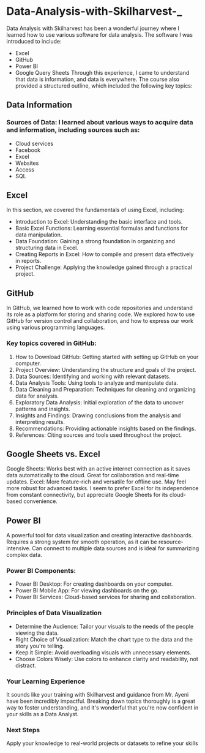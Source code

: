 # Data-Analysis-with-Skilharvest-_

Data Analysis with Skilharvest has been a wonderful journey where I learned how to use various software for data analysis. The software I was introduced to include:

- Excel
- GitHub
- Power BI
- Google Query Sheets
Through this experience, I came to understand that data is information, and data is everywhere.
The course also provided a structured outline, which included the following key topics:

## Data Information
### Sources of Data: I learned about various ways to acquire data and information, including sources such as:
- Cloud services
- Facebook
- Excel
- Websites
- Access
- SQL

## Excel
In this section, we covered the fundamentals of using Excel, including:
- Introduction to Excel: Understanding the basic interface and tools.
- Basic Excel Functions: Learning essential formulas and functions for data manipulation.
- Data Foundation: Gaining a strong foundation in organizing and structuring data in Excel.
- Creating Reports in Excel: How to compile and present data effectively in reports.
- Project Challenge: Applying the knowledge gained through a practical project.

## GitHub
In GitHub, we learned how to work with code repositories and understand its role as a platform for storing and sharing code. 
We explored how to use GitHub for version control and collaboration, and how to express our work using various programming languages.

### Key topics covered in GitHub:
1. How to Download GitHub: Getting started with setting up GitHub on your computer.
2. Project Overview: Understanding the structure and goals of the project.
3. Data Sources: Identifying and working with relevant datasets.
4. Data Analysis Tools: Using tools to analyze and manipulate data.
5. Data Cleaning and Preparation: Techniques for cleaning and organizing data for analysis.
6. Exploratory Data Analysis: Initial exploration of the data to uncover patterns and insights.
7. Insights and Findings: Drawing conclusions from the analysis and interpreting results.
8. Recommendations: Providing actionable insights based on the findings.
9. References: Citing sources and tools used throughout the project.

## Google Sheets vs. Excel
Google Sheets:
Works best with an active internet connection as it saves data automatically to the cloud.
Great for collaboration and real-time updates.
Excel:
More feature-rich and versatile for offline use.
May feel more robust for advanced tasks.
I seem to prefer Excel for its independence from constant connectivity, but appreciate Google Sheets for its cloud-based convenience.

## Power BI
A powerful tool for data visualization and creating interactive dashboards.
Requires a strong system for smooth operation, as it can be resource-intensive.
Can connect to multiple data sources and is ideal for summarizing complex data.
### Power BI Components:
- Power BI Desktop: For creating dashboards on your computer.
- Power BI Mobile App: For viewing dashboards on the go.
- Power BI Services: Cloud-based services for sharing and collaboration.
### Principles of Data Visualization
- Determine the Audience: Tailor your visuals to the needs of the people viewing the data.
- Right Choice of Visualization: Match the chart type to the data and the story you're telling.
- Keep it Simple: Avoid overloading visuals with unnecessary elements.
- Choose Colors Wisely: Use colors to enhance clarity and readability, not distract.
### Your Learning Experience
It sounds like your training with Skilharvest and guidance from Mr. Ayeni have been incredibly impactful. Breaking down topics thoroughly is a great way to foster understanding, and it's wonderful that you're now confident in your skills as a Data Analyst.

### Next Steps
Apply your knowledge to real-world projects or datasets to refine your skills





